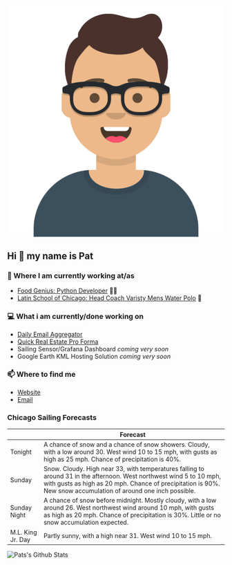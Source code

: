 [![Social banner for p-j-falconer](https://raw.githubusercontent.com/P-J-FALCONER/P-J-FALCONER/master/assets/avataaars.svg)](https://patfalconer.com/)
## Hi :wave: my name is Pat

### 💼 Where I am currently working at/as
- [Food Genius: Python Developer](https://getfoodgenius.com/) 🍔🐍
- [Latin School of Chicago: Head Coach Varisty Mens Water Polo](https://www.latinschool.org/) 🤽


### 💻 What i am currently/done working on
 - [Daily Email Aggregator](https://github.com/P-J-FALCONER/dott_daily_mail)
 - [Quick Real Estate Pro Forma](https://github.com/P-J-FALCONER/henry)
 - Sailing Sensor/Grafana Dashboard *coming very soon*
 - Google Earth KML Hosting Solution *coming very soon*

### 📫 Where to find me
 - [Website](https://patfalconer.com/)
 - [Email](mailto:patrick.j.falconer@gmail.com)


### Chicago Sailing Forecasts
|   | Forecast  |
|---|---|
| Tonight | A chance of snow and a chance of snow showers. Cloudy, with a low around 30. West wind 10 to 15 mph, with gusts as high as 25 mph. Chance of precipitation is 40%. |
| Sunday | Snow. Cloudy. High near 33, with temperatures falling to around 31 in the afternoon. West northwest wind 5 to 10 mph, with gusts as high as 20 mph. Chance of precipitation is 90%. New snow accumulation of around one inch possible. |
| Sunday Night | A chance of snow before midnight. Mostly cloudy, with a low around 26. West northwest wind around 10 mph, with gusts as high as 20 mph. Chance of precipitation is 30%. Little or no snow accumulation expected. |
| M.L. King Jr. Day | Partly sunny, with a high near 31. West wind 10 to 15 mph. |

![Pats's Github Stats](https://github-readme-stats.vercel.app/api?username=p-j-falconer&show_icons=true&theme=radical)
